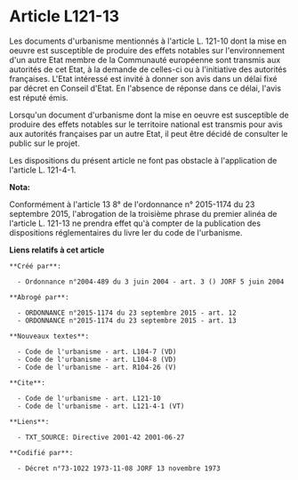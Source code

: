 # Article L121-13

Les documents d'urbanisme mentionnés à l'article L. 121-10 dont la mise en oeuvre est susceptible de produire des effets
notables sur l'environnement d'un autre Etat membre de la Communauté européenne sont transmis aux autorités de cet Etat, à la
demande de celles-ci ou à l'initiative des autorités françaises. L'Etat intéressé est invité à donner son avis dans un délai
fixé par décret en Conseil d'Etat. En l'absence de réponse dans ce délai, l'avis est réputé émis. 

Lorsqu'un document d'urbanisme dont la mise en oeuvre est susceptible de produire des effets notables sur le territoire
national est transmis pour avis aux autorités françaises par un autre Etat, il peut être décidé de consulter le public sur le
projet. 

Les dispositions du présent article ne font pas obstacle à l'application de l'article L. 121-4-1.

**Nota:**

Conformément à l'article 13 8° de l'ordonnance n° 2015-1174 du 23 septembre 2015, l'abrogation de la troisième phrase du
premier alinéa de l'article L. 121-13 ne prendra effet qu'à compter de la publication des dispositions réglementaires du
livre Ier du code de l'urbanisme.

**Liens relatifs à cet article**

	**Créé par**:

	  - Ordonnance n°2004-489 du 3 juin 2004 - art. 3 () JORF 5 juin 2004

	**Abrogé par**:

	  - ORDONNANCE n°2015-1174 du 23 septembre 2015 - art. 12
	  - ORDONNANCE n°2015-1174 du 23 septembre 2015 - art. 13

	**Nouveaux textes**:

	  - Code de l'urbanisme - art. L104-7 (VD)
	  - Code de l'urbanisme - art. L104-8 (VD)
	  - Code de l'urbanisme - art. R104-26 (V)

	**Cite**:

	  - Code de l'urbanisme - art. L121-10
	  - Code de l'urbanisme - art. L121-4-1 (VT)

	**Liens**:

	  - TXT_SOURCE: Directive 2001-42 2001-06-27

	**Codifié par**:

	  - Décret n°73-1022 1973-11-08 JORF 13 novembre 1973
